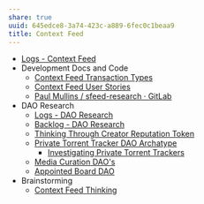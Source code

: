 ```yaml
---
share: true
uuid: 645edce8-3a74-423c-a889-6fec0c1beaa9
title: Context Feed
---
```

* [Logs - Context Feed](/e26135b0-01e6-4ffd-b515-1478fdb2a1b5)
* Development Docs and Code
	* [Context Feed Transaction Types](/53794e4b-fa08-4d96-8fb3-a0ff54e4116f)
	* [Context Feed User Stories](/4dbd9d5a-37e4-4b19-b778-f82537c21498)
	* [Paul Mullins / sfeed-research · GitLab](https://gitlab.com/dentropy/sfeed-research)
* DAO Research
	* [Logs - DAO Research](/2fa7bcd5-8775-45f7-b6df-e86977b335f9)
	* [Backlog - DAO Research](/63b4f695-2c15-4f11-bf8c-ac9b75d8f6a7)
	* [Thinking Through Creator Reputation Token](/d68d4ede-ee87-4422-b04f-eb77b16bdda9)
	* [Private Torrent Tracker DAO Archatype](/5c8d263c-c8df-4a78-a952-870b7b78467c)
		* [Investigating Private Torrent Trackers](/618c581d-7359-4027-adb0-ac2b2937f0d0)
	* [Media Curation DAO's](/b0f5a90a-3b22-4d10-b008-d744f4e79a7d)
	* [Appointed Board DAO](/dae63116-f8d7-46f5-b753-7e79fc3d17b1)
* Brainstorming
	* [Context Feed Thinking](/f8fde459-12e8-40e9-b755-5c53150a4d3d)